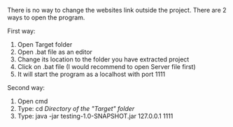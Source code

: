 There is no way to change the websites link outside the project.
There are 2 ways to open the program.

First way:
1. Open Target folder 
2. Open .bat file as an editor
3. Change its location to the folder you have extracted project
4. Click on .bat file (I would recommend to open Server file first)
5. It will start the program as a localhost with port 1111

Second way:
1. Open cmd
2. Type: cd *Directory of the "Target" folder*
3. Type: java -jar testing-1.0-SNAPSHOT.jar 127.0.0.1 1111

   
